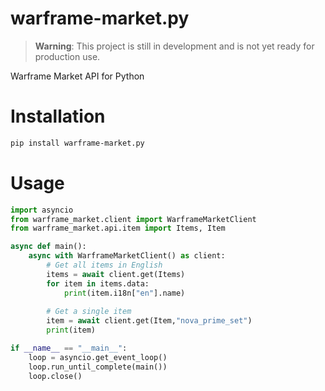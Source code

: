 # warframe-market.py
> **Warning**: This project is still in development and is not yet ready for production use.

Warframe Market API for Python

# Installation
```bash
pip install warframe-market.py
```

# Usage
```python
import asyncio
from warframe_market.client import WarframeMarketClient
from warframe_market.api.item import Items, Item

async def main():
    async with WarframeMarketClient() as client:
        # Get all items in English
        items = await client.get(Items)
        for item in items.data:
            print(item.i18n["en"].name)
        
        # Get a single item 
        item = await client.get(Item,"nova_prime_set")
        print(item)

if __name__ == "__main__":
    loop = asyncio.get_event_loop()
    loop.run_until_complete(main())
    loop.close()
```
